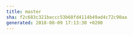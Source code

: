 ```yaml
---
title: master
sha: f2c683c321baccc53b68fd4114b49ad4c72c90aa
generated: 2018-08-09 17:13:30 +0200
---
```

